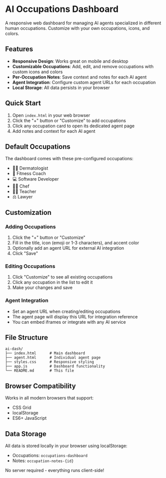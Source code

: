 # AI Occupations Dashboard

A responsive web dashboard for managing AI agents specialized in different human occupations. Customize with your own occupations, icons, and colors.

## Features

- **Responsive Design**: Works great on mobile and desktop
- **Customizable Occupations**: Add, edit, and remove occupations with custom icons and colors
- **Per-Occupation Notes**: Save context and notes for each AI agent
- **Agent Integration**: Configure custom agent URLs for each occupation
- **Local Storage**: All data persists in your browser

## Quick Start

1. Open `index.html` in your web browser
2. Click the "+" button or "Customize" to add occupations
3. Click any occupation card to open its dedicated agent page
4. Add notes and context for each AI agent

## Default Occupations

The dashboard comes with these pre-configured occupations:
- 🧑‍⚕️ Dermatologist
- 💪 Fitness Coach  
- 💻 Software Developer
- 👨‍🍳 Chef
- 👩‍🏫 Teacher
- ⚖️ Lawyer

## Customization

### Adding Occupations
1. Click the "+" button or "Customize"
2. Fill in the title, icon (emoji or 1-3 characters), and accent color
3. Optionally add an agent URL for external AI integration
4. Click "Save"

### Editing Occupations
1. Click "Customize" to see all existing occupations
2. Click any occupation in the list to edit it
3. Make your changes and save

### Agent Integration
- Set an agent URL when creating/editing occupations
- The agent page will display this URL for integration reference
- You can embed iframes or integrate with any AI service

## File Structure

```
ai-dash/
├── index.html      # Main dashboard
├── agent.html      # Individual agent page
├── styles.css      # Responsive styling
├── app.js          # Dashboard functionality
└── README.md       # This file
```

## Browser Compatibility

Works in all modern browsers that support:
- CSS Grid
- localStorage
- ES6+ JavaScript

## Data Storage

All data is stored locally in your browser using localStorage:
- Occupations: `occupations-dashboard`
- Notes: `occupation-notes-{id}`

No server required - everything runs client-side!

